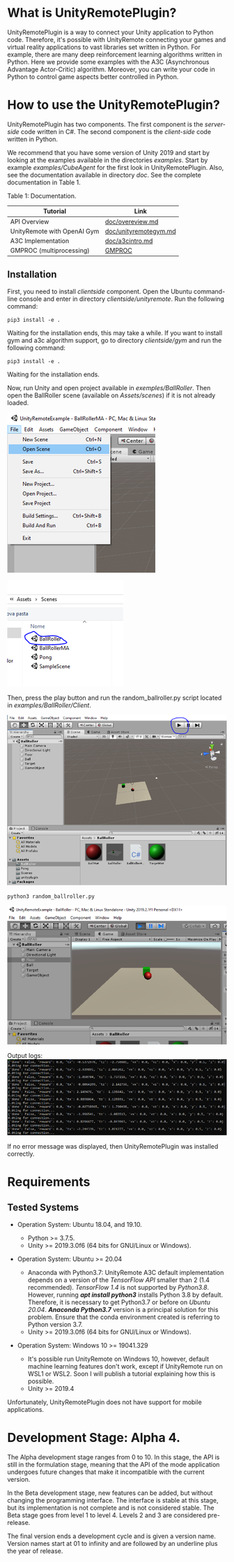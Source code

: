 
# What is UnityRemotePlugin?
UnityRemotePlugin is a way to connect your Unity application to Python code. Therefore, it's possible with UnityRemote connecting your games and virtual reality applications to vast libraries set written in Python. For example, there are many deep reinforcement learning algorithms written in Python. Here we provide some examples with the A3C (Asynchronous Advantage Actor-Critic) algorithm. Moreover, you can write your code in Python to control game aspects better controlled in Python.

# How to use the UnityRemotePlugin?
UnityRemotePlugin has two components. The first component is the *server-side* code written in C#. The second component is the *client-side* code written in Python.

We recommend that you have some version of Unity 2019 and start by looking at the examples available in the directories *examples*. Start by example *examples/CubeAgent* for the first look in UnityRemotePlugin. Also, see the documentation available in directory *doc*. See the complete documentation in Table 1.

Table 1: Documentation.

| Tutorial        |                                    Link                                          |
|-----------------|---------------------------------------------------------------------------------------|
| API Overview    |  [doc/overeview.md](doc/overview.md)                                           |
| UnityRemote with OpenAI Gym      | [doc/unityremotegym.md](doc/unityremotegym.md)                         |
| A3C Implementation     |  [doc/a3cintro.md](doc/a3cintro.md)                        |
| GMPROC (multiprocessing) | [GMPROC](clientside/unityremote/unityremote/gmproc/README.md)

## Installation

First, you need to install *clientside* component. Open the Ubuntu command-line console and enter in directory *clientside/unityremote*. Run the following command:

```
pip3 install -e .
```

Waiting for the installation ends, this may take a while. If you want to install gym and a3c algorithm support, go to directory *clientside/gym* and run the following command:

```
pip3 install -e .
```

Waiting for the installation ends.

Now, run Unity and open project available in *exemples/BallRoller*.  Then open the BallRoller scene (available on *Assets/scenes*) if it is not already loaded.

![Menu File --> Open Scene ](doc/images/openscene.PNG)


![Menu File --> Open Scene ](doc/images/scenesmarked.PNG)

Then, press the play button and run the random_ballroller.py script located in *examples/BallRoller/Client*.

![Pressing play button](doc/images/ballrollerplay.PNG)

```
python3 random_ballroller.py
```

![Running example ballroller](doc/images/ballrollerexec.PNG)

Output logs:
![See output logs ](doc/images/ballrollerlog.PNG)

If no error message was displayed, then UnityRemotePlugin was installed correctly.

# Requirements

Tested Systems
----------

- Operation System: Ubuntu 18.04, and 19.10.
     * Python >= 3.7.5.
     * Unity >= 2019.3.0f6 (64 bits for GNU/Linux or Windows).

- Operation System: Ubuntu >= 20.04
    * Anaconda with Python3.7: UnityRemote A3C default implementation depends on a version of the *TensorFlow API* smaller than 2 (1.4 recommended). *TensorFlow 1.4* is not supported by *Python3.8*. However, running ***apt install python3*** installs Python 3.8 by default. Therefore, it is necessary to get Python3.7 or before on *Ubuntu 20.04*.  ***Anaconda Python3.7*** version is a principal solution for this problem. Ensure that the conda environment created is referring to Python version 3.7.
    * Unity >= 2019.3.0f6 (64 bits for GNU/Linux or Windows).

- Operation System: Windows 10 >= 19041.329
    * It's possible run UnityRemote on Windows 10, however, default machine learning features don't work, except if UnityRemote run on WSL1 or WSL2. Soon I will publish a tutorial explaining how this is possible.
    * Unity >= 2019.4

Unfortunately, UnityRemotePlugin does not have support for mobile applications.


# Development Stage: Alpha 4.

The Alpha development stage ranges from 0 to 10. In this stage, the API is still in the formulation stage, meaning that the API of the mode application undergoes future changes that make it incompatible with the current version.

In the Beta development stage, new features can be added, but without changing the programming interface. The interface is stable at this stage, but its implementation is not complete and is not considered stable. The Beta stage goes from level 1 to level 4. Levels 2 and 3 are considered pre-release.

The final version ends a development cycle and is given a version name. Version names start at 01 to infinity and are followed by an underline plus the year of release.


